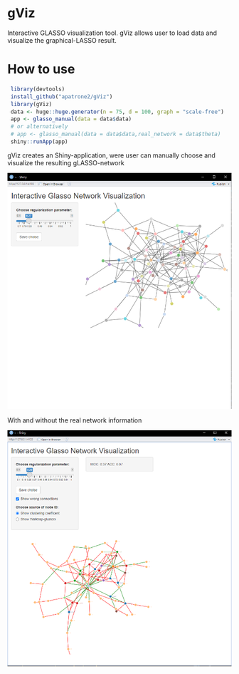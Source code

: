 # gViz

Interactive GLASSO visualization tool. gViz allows user to load data and visualize the graphical-LASSO result.

# How to use

``` r
 library(devtools)
 install_github("apatrone2/gViz")
 library(gViz)
 data <- huge::huge.generator(n = 75, d = 100, graph = "scale-free")
 app <- glasso_manual(data = data$data)
 # or alternatively
 # app <- glasso_manual(data = data$data,real_network = data$theta)
 shiny::runApp(app)
```

gViz creates an Shiny-application, were user can manually choose and visualize the resulting gLASSO-network

![kuva1](images/kuva1.png)

With and without the real network information

![kuva2](images/kuva2.png)
